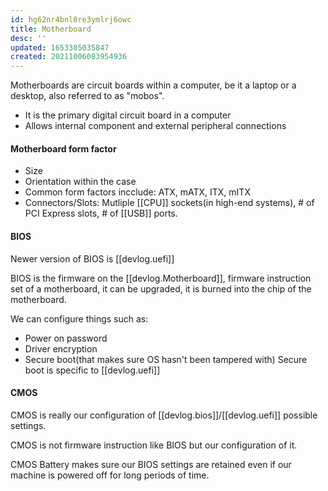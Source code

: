 ```yaml
---
id: hg62nr4bnl0re3ymlrj6owc
title: Motherboard
desc: ''
updated: 1653305035847
created: 20211006083954936
---
```


Motherboards are circuit boards within a computer, be it a laptop or a desktop, also referred to as "mobos".

- It is the primary digital circuit board in a computer
- Allows internal component and external peripheral connections

#### Motherboard form factor

- Size
- Orientation within the case
- Common form factors incclude: ATX, mATX, ITX, mITX
- Connectors/Slots: Mutliple [[CPU]] sockets(in high-end systems), \# of PCI Express slots, \# of [[USB]] ports.

#### BIOS

Newer version of BIOS is [[devlog.uefi]]

BIOS is the firmware on the [[devlog.Motherboard]], firmware instruction set of a motherboard, it can be upgraded, it is burned into the chip of the motherboard.

We can configure things such as:

- Power on password
- Driver encryption
- Secure boot(that makes sure OS hasn't been tampered with) Secure boot is specific to [[devlog.uefi]]

#### CMOS

CMOS is really our configuration of [[devlog.bios]]/[[devlog.uefi]] possible settings.

CMOS is not firmware instruction like BIOS but our configuration of it.

CMOS Battery makes sure our BIOS settings are retained even if our machine is powered off for long periods of time.

